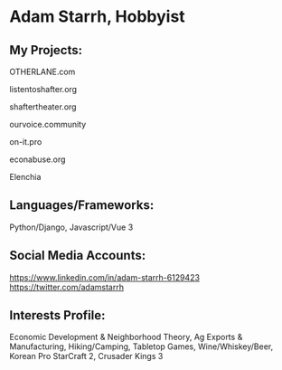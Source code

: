 Adam Starrh, Hobbyist
=====================


My Projects:
---------------------
OTHERLANE.com

listentoshafter.org

shaftertheater.org

ourvoice.community

on-it.pro

econabuse.org

Elenchia


Languages/Frameworks:
---------------------
Python/Django, Javascript/Vue 3


Social Media Accounts:
---------------------
https://www.linkedin.com/in/adam-starrh-6129423
https://twitter.com/adamstarrh


Interests Profile:
---------------------
Economic Development & Neighborhood Theory, Ag Exports & Manufacturing, Hiking/Camping, Tabletop Games, Wine/Whiskey/Beer, Korean Pro StarCraft 2, Crusader Kings 3


<!---
astarrh/astarrh is a ✨ special ✨ repository because its `README.md` (this file) appears on your GitHub profile.
You can click the Preview link to take a look at your changes.
--->

